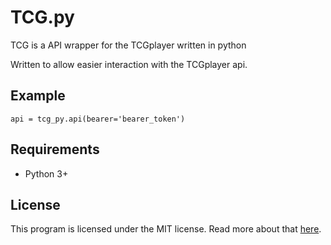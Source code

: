 # TCG.py
TCG is a API wrapper for the TCGplayer written in python

Written to allow easier interaction with the TCGplayer api.

## Example

`api = tcg_py.api(bearer='bearer_token')`

## Requirements

- Python 3+

## License

This program is licensed under the MIT license. Read more about that [here](https://opensource.org/licenses/MIT).